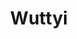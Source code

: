 ---
layout: home

title: Wuttyi
titleTemplate: Small and Beautiful Programming  

hero:
  name: Wuttyi
  text: Tiny programming language 
  tagline: LISP like Functional and OO paradigms supported programming language
  image:
    src: /logo.svg
    alt: Wuttyi 
  actions:
    - theme: brand
      text: Getting Started
      link: /getting-started/introduction
    - theme: alt
      text: View on GitHub
      link: https://github.com/amm834/wuttyi-lang

features:
  - icon: 💡
    title: Run Everywhere
    details: Wuttyi can run every platform where Node (or) Deno runtime installed 
  - icon: ⚡️
    title: Lightning Fast 
    details: Wuttyi was interpreted by JIT (abstract level). So, wuttyi is faster than AST alone implemented programming languages
  - icon: 🛠️
    title: Rich Features
    details: Out-of-the-box support for both of Functional, Object-Oriented Paradigms, Modules and Syntastic Sugars
---